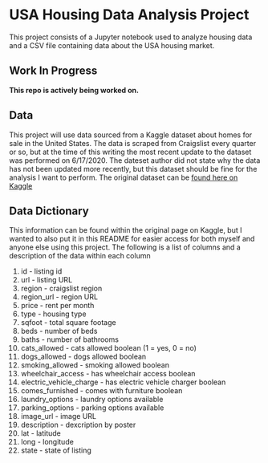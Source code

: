 # USA Housing Data Analysis Project

This project consists of a Jupyter notebook used to analyze housing data and a CSV file containing data about the USA housing market.

## Work In Progress

**This repo is actively being worked on.**

## Data

This project will use data sourced from a Kaggle dataset about homes for sale in the United States. The data is scraped from Craigslist every quarter or so, but at the time of this writing the most recent update to the dataset was performed on 6/17/2020. The dateset author did not state why the data has not been updated more recently, but this dataset should be fine for the analysis I want to perform. The original dataset can be [found here on Kaggle](https://www.kaggle.com/austinreese/usa-housing-listings)

## Data Dictionary

This information can be found within the original page on Kaggle, but I wanted to also put it in this README for easier access for both myself and anyone else using this project. The following is a list of columns and a description of the data within each column

1. id - listing id
2. url - listing URL
3. region - craigslist region
4. region_url - region URL
5. price - rent per month
6. type - housing type
7. sqfoot - total square footage
8. beds - number of beds
9. baths - number of bathrooms
10. cats_allowed - cats allowed boolean (1 = yes, 0 = no)
11. dogs_allowed - dogs allowed boolean
12. smoking_allowed - smoking allowed boolean
13. wheelchair_access - has wheelchair access boolean
14. electric_vehicle_charge - has electric vehicle charger boolean
15. comes_furnished - comes with furniture boolean
16. laundry_options - laundry options available
17. parking_options - parking options available
18. image_url - image URL
19. description - dexcription by poster
20. lat - latitude
21. long - longitude
22. state - state of listing